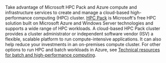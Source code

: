 


Take advantage of Microsoft HPC Pack and Azure compute and infrastructure services to create and manage a cloud-based high-performance computing (HPC) cluster. [HPC Pack](https://technet.microsoft.com/library/jj899572.aspx) is Microsoft's free HPC solution built on Microsoft Azure and Windows Server technologies and supports a wide range of HPC workloads. A cloud-based HPC Pack cluster provides a cluster administrator or independent software vendor (ISV) a flexible, scalable platform to run compute-intensive applications. It can also help reduce your investments in an on-premises compute cluster. For other options to run HPC and batch workloads in Azure, see [Technical resources for batch and high-performance computing](../articles/batch/big-compute-resources.md).

